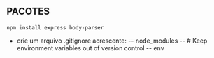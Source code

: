 ## PACOTES
`npm install express body-parser`

- crie um arquivo .gitignore acrescente:
-- node_modules
-- # Keep environment variables out of version control
-- env
